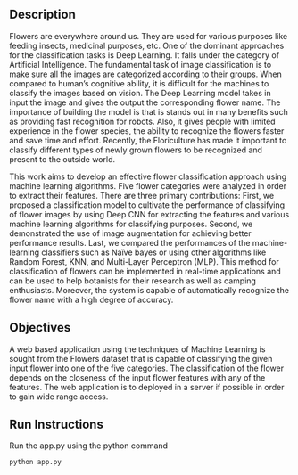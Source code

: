 ## Description

Flowers are everywhere around us. They are used for various purposes like
feeding insects, medicinal purposes, etc. One of the dominant approaches for
the classification tasks is Deep Learning. It falls under the category of
Artificial Intelligence. The fundamental task of image classification is to make
sure all the images are categorized according to their groups. When compared
to human’s cognitive ability, it is difficult for the machines to classify the
images based on vision. The Deep Learning model takes in input the image
and gives the output the corresponding flower name. The importance of
building the model is that is stands out in many benefits such as providing fast
recognition for robots. Also, it gives people with limited experience in the
flower species, the ability to recognize the flowers faster and save time and
effort. Recently, the Floriculture has made it important to classify different
types of newly grown flowers to be recognized and present to the outside
world.

This work aims to develop an effective flower classification approach using machine
learning algorithms. Five flower categories were analyzed in order to extract their
features. There are three primary contributions: First, we proposed a classification model
to cultivate the performance of classifying of flower images by using Deep CNN for
extracting the features and various machine learning algorithms for classifying purposes.
Second, we demonstrated the use of image augmentation for achieving better
performance results. Last, we compared the performances of the machine-learning
classifiers such as Naïve bayes or using other algorithms like Random Forest, KNN, and
Multi-Layer Perceptron (MLP). This method for classification of flowers can be
implemented in real-time applications and can be used to help botanists for their research
as well as camping enthusiasts. Moreover, the system is capable of automatically
recognize the flower name with a high degree of accuracy.

## Objectives
A web based application using the techniques of Machine
Learning is sought from the Flowers dataset that is capable of
classifying the given input flower into one of the five
categories. The classification of the flower depends on the
closeness of the input flower features with any of the features.
The web application is to deployed in a server if possible in
order to gain wide range access.

## Run Instructions
Run the app.py using the python command
``` Linux
python app.py
```
